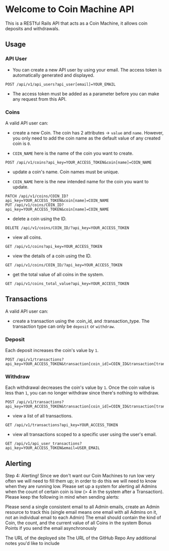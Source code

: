 # Welcome to Coin Machine API

This is a RESTful Rails API that acts as a Coin Machine, it allows coin deposits and withdrawals.

## Usage

### API User

- You can create a new API user by using your email. The access token is automatically generated and displayed.

```
POST /api/v1/api_users?api_user[email]=YOUR_EMAIL
```

- The access token must be added as a parameter before you can make any request from this API.

### Coins

A valid API user can:

- create a new Coin. The coin has 2 attributes -> `value` and `name`. However, you only need to add the coin name as the default value of any created coin is `0`.

- `COIN_NAME` here is the name of the coin you want to create.

```
POST /api/v1/coins?api_key=YOUR_ACCESS_TOKEN&coin[name]=COIN_NAME
```

- update a coin's name. Coin names must be unique.

- `COIN_NAME` here is the new intended name for the coin you want to update.

```
PATCH /api/v1/coins/COIN_ID?api_key=YOUR_ACCESS_TOKEN&coin[name]=COIN_NAME
PUT /api/v1/coins/COIN_ID?api_key=YOUR_ACCESS_TOKEN&coin[name]=COIN_NAME
```

- delete a coin using the ID.

```
DELETE /api/v1/coins/COIN_ID/?api_key=YOUR_ACCESS_TOKEN
```

- view all coins.

```
GET /api/v1/coins?api_key=YOUR_ACCESS_TOKEN
```

- view the details of a coin using the ID.

```
GET /api/v1/coins/COIN_ID/?api_key=YOUR_ACCESS_TOKEN
```

- get the total value of all coins in the system.

```
GET /api/v1/coins_total_value?api_key=YOUR_ACCESS_TOKEN
```

## Transactions

A valid API user can:

- create a transaction using the :coin_id, and :transaction_type. The transaction type can only be `deposit` or `withdraw`.

### Deposit

Each deposit increases the coin's value by `1`.

```
POST /api/v1/transactions?api_key=YOUR_ACCESS_TOKEN&transaction[coin_id]=COIN_ID&transaction[transaction_type]=deposit
```

### Withdraw

Each withdrawal decreases the coin's value by `1`. Once the coin value is less than `1`, you can no longer withdraw since there's nothing to withdraw.

```
POST /api/v1/transactions?api_key=YOUR_ACCESS_TOKEN&transaction[coin_id]=COIN_ID&transaction[transaction_type]=withdraw
```

- view a list of all transactions.

```
GET /api/v1/transactions?api_key=YOUR_ACCESS_TOKEN
```

- view all transactions scoped to a specific user using the user's email.

```
GET /api/v1/api_user_transactions?api_key=YOUR_ACCESS_TOKEN&email=USER_EMAIL
```

## Alerting

Step 4: Alerting!
Since we don't want our Coin Machines to run low very often we will need to fill them up; in order to do this we will need to know when they are running low. Please set up a system for alerting all Admins when the count of certain coin is low (> 4 in the system after a Transaction). Please keep the following in mind when sending alerts:

Please send a single consistent email to all Admin emails, create an Admin resource to track this (single email means one email with all Admins on it, not an individual email to each Admin)
The email should contain the kind of Coin, the count, and the current value of all Coins in the system
Bonus Points if you send the email asynchronously

The URL of the deployed site
The URL of the GitHub Repo
Any additional notes you'd like to include
